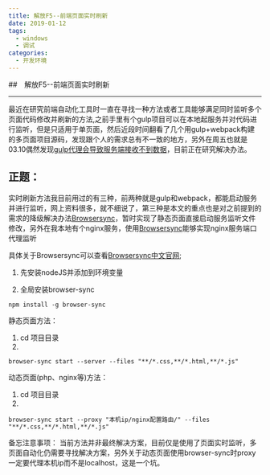 ```yaml
---
title: 解放F5--前端页面实时刷新
date: 2019-01-12
tags:
  - windows
  - 调试
categories:
  - 开发环境
---
```

##　解放F5--前端页面实时刷新

* * * * *

最近在研究前端自动化工具时一直在寻找一种方法或者工具能够满足同时监听多个页面代码修改并刷新的方法,之前手里有个gulp项目可以在本地起服务并对代码进行监听，但是只适用于单页面，然后近段时间翻看了几个用gulp+webpack构建的多页面项目源码，发现跟个人的需求总有不一致的地方，另外在周五也就是03.10偶然发现[gulp代理会导致服务端接收不到数据](https://segmentfault.com/q/1010000008657801)，目前正在研究解决办法。

## 正题：
	
实时刷新方法我目前用过的有三种，前两种就是gulp和webpack，都能启动服务并进行监听，网上资料很多，就不细说了，第三种是本文的重点也是对之前提到的需求的降级解决办法[Browsersync](http://www.browsersync.cn/)，暂时实现了静态页面直接启动服务监听文件修改，另外在我本地有个nginx服务，使用[Browsersync](http://www.browsersync.cn/)能够实现nginx服务端口代理监听

具体关于Browsersync可以查看[Browsersync中文官网](http://www.browsersync.cn/);

1. 先安装nodeJS并添加到环境变量

2. 全局安装browser-sync
```
npm install -g browser-sync
```

静态页面方法：
1. cd 项目目录
2. 
```
browser-sync start --server --files "**/*.css,**/*.html,**/*.js"
```

动态页面(php、nginx等)方法：
1. cd 项目目录
2. 
```
browser-sync start --proxy "本机ip/nginx配置路由/" --files "**/*.css,**/*.html,**/*.js"
```

备忘注意事项：
	当前方法并非最终解决方案，目前仅是使用了页面实时监听，多页面自动化仍需要寻找解决方案，另外关于动态页面使用browser-sync时proxy一定要代理本机ip而不是localhost，这是一个坑。
  